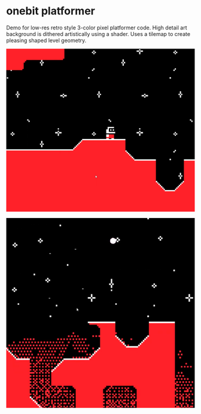 # onebit platformer
Demo for low-res retro style 3-color pixel platformer code. High detail art background is dithered artistically using a shader. Uses a tilemap to create pleasing shaped level geometry.

![Screenshot](/onebit-screenshot.png "Screenshot")

![Screenshot](/onebit-screenshot2.png "Screenshot")
